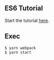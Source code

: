 ## ES6 Tutorial

Start the tutorial [here](http://ccoenraets.github.io/es6-tutorial).

## Exec
```
$ yarn webpack
$ yarn start
```
